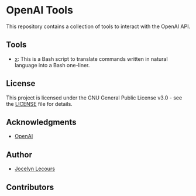 # OpenAI Tools

This repository contains a collection of tools to interact with the OpenAI API.

## Tools

- [x](x/README.md): This is a Bash script to translate commands written in natural language into a Bash one-liner.

## License

This project is licensed under the GNU General Public License v3.0 - see the [LICENSE](LICENSE) file for details.

## Acknowledgments

- [OpenAI](https://openai.com/)

## Author

- [Jocelyn Lecours](jocelyn@coeptix.com)

## Contributors
